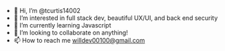 - 👋 Hi, I’m @tcurtis14002
- 👀 I’m interested in full stack dev, beautiful UX/UI, and back end security
- 🌱 I’m currently learning Javascript
- 💞️ I’m looking to collaborate on anything!
- 📫 How to reach me willdev00100@gmail.com

<!---
tcurtis14002/tcurtis14002 is a ✨ special ✨ repository because its `README.md` (this file) appears on your GitHub profile.
You can click the Preview link to take a look at your changes.
--->
